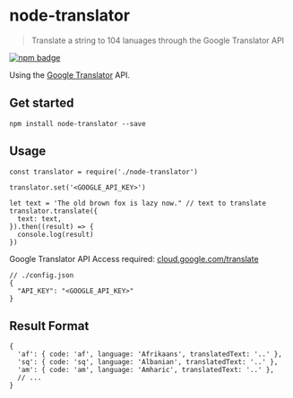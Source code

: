 # node-translator

> Translate a string to 104 lanuages through the Google Translator API

[![npm badge][2]][1]

Using the [Google Translator](https://cloud.google.com/translate) API.

## Get started
```
npm install node-translator --save
```

## Usage
```
const translator = require('./node-translator')

translator.set('<GOOGLE_API_KEY>')

let text = 'The old brown fox is lazy now." // text to translate
translator.translate({
  text: text,
}).then((result) => {
  console.log(result)
})
```

Google Translator API Access required: [cloud.google.com/translate](https://cloud.google.com/translate)
```
// ./config.json
{
  "API_KEY": "<GOOGLE_API_KEY>"
}
```

## Result Format
```
{
  'af': { code: 'af', language: 'Afrikaans', translatedText: '..' },
  'sq': { code: 'sq', language: 'Albanian', translatedText: '..' },
  'am': { code: 'am', language: 'Amharic', translatedText: '..' },
  // ...
}
```

[1]: https://npmjs.org/package/node-translator
[2]: https://nodei.co/npm/node-translator.png?downloads=true&stars=true

